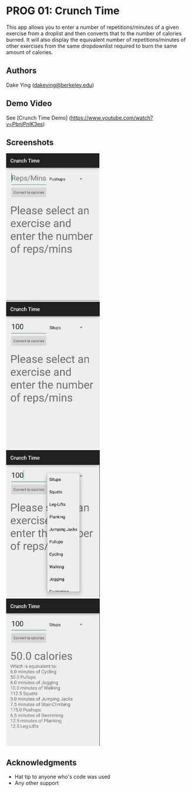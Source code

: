 # PROG 01: Crunch Time

This app allows you to enter a number of repetitions/minutes of a given 
exercise from a droplist and then converts that to the number of
calories burned. It will also display the equivalent number of
repetitions/minutes of other exercises from the same dropdownlist
required to burn the same amount of calories.

## Authors

Dake Ying ([dakeying@berkeley.edu](mailto:dakeying@berkeley.edu))

## Demo Video

See [Crunch Time Demo] (https://www.youtube.com/watch?v=PbnjPnlK3es)

## Screenshots

<img src="screenshots/1.png" height="400" alt="Screenshot"/>

<img src="screenshots/2.png" height="400" alt="Screenshot"/>

<img src="screenshots/3.png" height="400" alt="Screenshot"/>

<img src="screenshots/4.png" height="400" alt="Screenshot"/>

## Acknowledgments

* Hat tip to anyone who's code was used
* Any other support